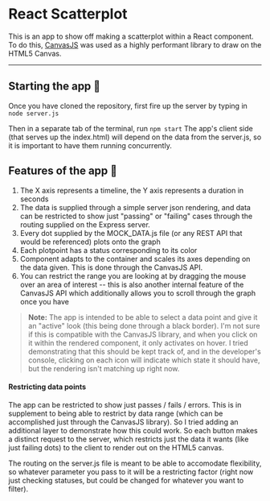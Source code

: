 React Scatterplot
===================


This is an app to show off making a scatterplot within a React component.  To do this, [CanvasJS](https://canvasjs.com/) was used as a highly performant library to draw on the HTML5 Canvas.

----------

## Starting the app :seedling: 

Once you have cloned the repository, first fire up the server by typing in `node server.js`

Then in a separate tab of the terminal, run `npm start`
The app's client side (that serves up the index.html) will depend on the data from the server.js, so it is important to have them running concurrently.


Features of the app :balloon: 
-------------

1. The X axis represents a timeline, the Y axis represents a duration in seconds
2. The data is supplied through a simple server json rendering, and data can be restricted to show just "passing" or "failing" cases through the routing supplied on the Express server.
3. Every dot supplied by the MOCK_DATA.js file (or any REST API that would be referenced) plots onto the graph
4. Each plotpoint has a status corresponding to its color
5. Component adapts to the container and scales its axes depending on the data given.  This is done through the CanvasJS API.
6. You can restrict the range you are looking at by dragging the mouse over an area of interest -- this is also another internal feature of the CanvasJS API which additionally allows you to scroll through the graph once you have 

> **Note:**
> The app is intended to be able to select a data point and give it an "active" look (this being done through a black border).  I'm not sure if this is compatible with the CanvasJS library, and when you click on it within the rendered component, it only activates on hover.  I tried demonstrating that this should be kept track of, and in the developer's console, clicking on each icon will indicate which state it should have, but the rendering isn't matching up right now. 

#### Restricting data points

The app can be restricted to show just passes / fails / errors.  This is in supplement to being able to restrict by data range (which can be accomplished just through the CanvasJS library).  So I tried adding an additional layer to demonstrate how this could work.  So each button makes a distinct request to the server, which restricts just the data it wants (like just failing dots) to the client to render out on the HTML5 canvas.

The routing on the server.js file is meant to be able to accomodate flexibility, so whatever parameter you pass to it will be a restricting factor (right now just checking statuses, but could be changed for whatever you want to filter).